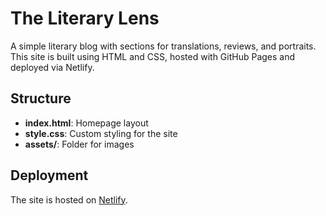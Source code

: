 # The Literary Lens

A simple literary blog with sections for translations, reviews, and portraits. This site is built using HTML and CSS, hosted with GitHub Pages and deployed via Netlify.

## Structure
- **index.html**: Homepage layout
- **style.css**: Custom styling for the site
- **assets/**: Folder for images

## Deployment
The site is hosted on [Netlify](https://www.netlify.com).
